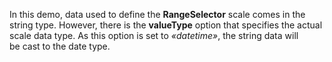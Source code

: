 In&nbsp;this demo, data used to&nbsp;define the **RangeSelector** scale comes in&nbsp;the string type. However, there is&nbsp;the **valueType** option that specifies the actual scale data type. As&nbsp;this option is&nbsp;set to _&laquo;datetime&raquo;_, the string data will be&nbsp;cast to&nbsp;the date type.